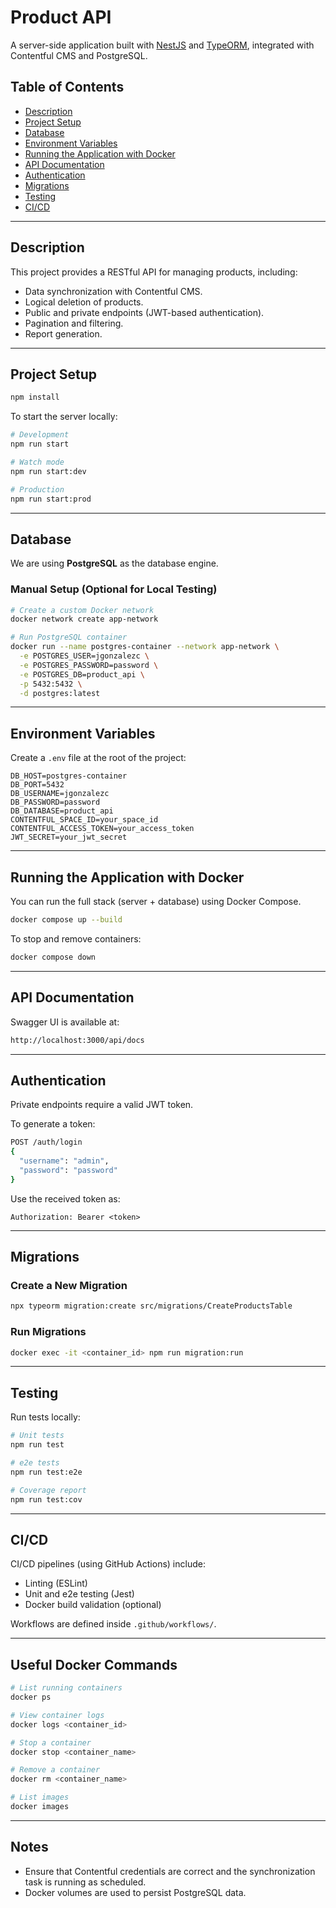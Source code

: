 # Product API

A server-side application built with [NestJS](https://nestjs.com/) and [TypeORM](https://typeorm.io/), integrated with Contentful CMS and PostgreSQL.

## Table of Contents

- [Description](#description)
- [Project Setup](#project-setup)
- [Database](#database)
- [Environment Variables](#environment-variables)
- [Running the Application with Docker](#running-the-application-with-docker)
- [API Documentation](#api-documentation)
- [Authentication](#authentication)
- [Migrations](#migrations)
- [Testing](#testing)
- [CI/CD](#cicd)

---

## Description

This project provides a RESTful API for managing products, including:

- Data synchronization with Contentful CMS.
- Logical deletion of products.
- Public and private endpoints (JWT-based authentication).
- Pagination and filtering.
- Report generation.

---

## Project Setup

```bash
npm install
```

To start the server locally:

```bash
# Development
npm run start

# Watch mode
npm run start:dev

# Production
npm run start:prod
```

---

## Database

We are using **PostgreSQL** as the database engine.

### Manual Setup (Optional for Local Testing)

```bash
# Create a custom Docker network
docker network create app-network

# Run PostgreSQL container
docker run --name postgres-container --network app-network \
  -e POSTGRES_USER=jgonzalezc \
  -e POSTGRES_PASSWORD=password \
  -e POSTGRES_DB=product_api \
  -p 5432:5432 \
  -d postgres:latest
```

---

## Environment Variables

Create a `.env` file at the root of the project:

```env
DB_HOST=postgres-container
DB_PORT=5432
DB_USERNAME=jgonzalezc
DB_PASSWORD=password
DB_DATABASE=product_api
CONTENTFUL_SPACE_ID=your_space_id
CONTENTFUL_ACCESS_TOKEN=your_access_token
JWT_SECRET=your_jwt_secret
```

---

## Running the Application with Docker

You can run the full stack (server + database) using Docker Compose.

```bash
docker compose up --build
```

To stop and remove containers:

```bash
docker compose down
```

---

## API Documentation

Swagger UI is available at:

```bash
http://localhost:3000/api/docs
```

---

## Authentication

Private endpoints require a valid JWT token.

To generate a token:

```bash
POST /auth/login
{
  "username": "admin",
  "password": "password"
}
```

Use the received token as:

```http
Authorization: Bearer <token>
```

---

## Migrations

### Create a New Migration

```bash
npx typeorm migration:create src/migrations/CreateProductsTable
```

### Run Migrations

```bash
docker exec -it <container_id> npm run migration:run
```

---

## Testing

Run tests locally:

```bash
# Unit tests
npm run test

# e2e tests
npm run test:e2e

# Coverage report
npm run test:cov
```

---

## CI/CD

CI/CD pipelines (using GitHub Actions) include:

- Linting (ESLint)
- Unit and e2e testing (Jest)
- Docker build validation (optional)

Workflows are defined inside `.github/workflows/`.

---

## Useful Docker Commands

```bash
# List running containers
docker ps

# View container logs
docker logs <container_id>

# Stop a container
docker stop <container_name>

# Remove a container
docker rm <container_name>

# List images
docker images
```

---

## Notes

- Ensure that Contentful credentials are correct and the synchronization task is running as scheduled.
- Docker volumes are used to persist PostgreSQL data.
